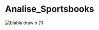 # Analise_Sportsbooks

![blabla drawio (1)](https://github.com/user-attachments/assets/da30cca4-2107-4b36-a4e1-77c254e1e9c4)
